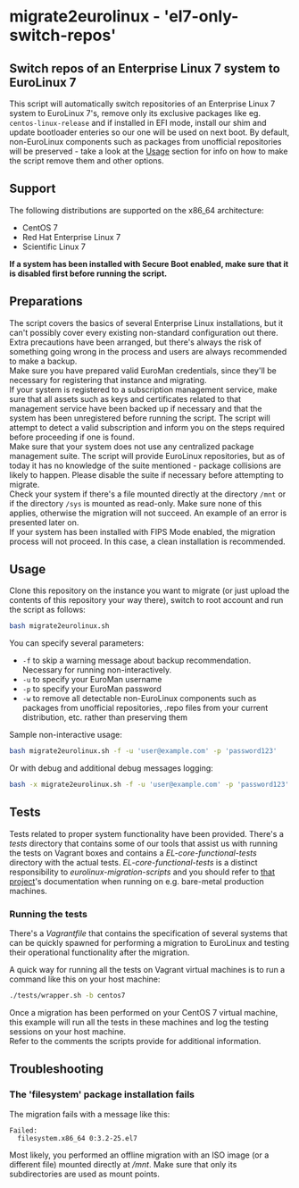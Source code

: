 # migrate2eurolinux - 'el7-only-switch-repos'

## Switch repos of an Enterprise Linux 7 system to EuroLinux 7

This script will automatically switch repositories of an Enterprise Linux 7
system to EuroLinux 7's, remove only its exclusive packages like eg.
`centos-linux-release` and if installed in EFI mode, install our shim and
update bootloader enteries so our one will be used on next boot.
By default, non-EuroLinux components such as packages from unofficial
repositories will be preserved - take a look at the [Usage](#usage) section for
info on how to make the script remove them and other options.

## Support

The following distributions are supported on the x86_64 architecture:

- CentOS 7
- Red Hat Enterprise Linux 7
- Scientific Linux 7

**If a system has been installed with Secure Boot enabled, make sure that it
is disabled first before running the script.**

## Preparations

The script covers the basics of several Enterprise Linux installations, but it
can't possibly cover every existing non-standard configuration out there.  
Extra precautions have been arranged, but there's always the risk of something
going wrong in the process and users are always recommended to make a backup.  
Make sure you have prepared valid EuroMan credentials, since they'll be
necessary for registering that instance and migrating.  
If your system is registered to a subscription management service, make sure
that all assets such as keys and certificates related to that management
service have been backed up if necessary and that the system has been
unregistered before running the script. The script will attempt to detect a
valid subscription and inform you on the steps required before proceeding if
one is found.  
Make sure that your system does not use any centralized package management
suite. The script will provide EuroLinux repositories, but as of today it has
no knowledge of the suite mentioned - package collisions are likely to happen.
Please disable the suite if necessary before attempting to migrate.  
Check your system if there's a file mounted directly at the directory `/mnt`
or if the directory `/sys` is mounted as read-only. Make sure none of this
applies, otherwise the migration will not succeed. An example of an error is
presented later on.  
If your system has been installed with FIPS Mode enabled, the migration
process will not proceed. In this case, a clean installation is recommended.

## Usage

Clone this repository on the instance you want to migrate (or just upload the
contents of this repository your way there), switch to root account and run the
script as follows:

```bash
bash migrate2eurolinux.sh
```

You can specify several parameters:

- `-f` to skip a warning message about backup recommendation. Necessary for
  running non-interactively.
- `-u` to specify your EuroMan username
- `-p` to specify your EuroMan password
- `-w` to remove all detectable non-EuroLinux components such as packages from
  unofficial repositories, .repo files from your current distribution, etc. 
  rather than preserving them

Sample non-interactive usage:

```bash
bash migrate2eurolinux.sh -f -u 'user@example.com' -p 'password123'
```

Or with debug and additional debug messages logging:

```bash
bash -x migrate2eurolinux.sh -f -u 'user@example.com' -p 'password123' | tee -a migration_debug.log
```

## Tests

Tests related to proper system functionality have been provided. There's a
*tests* directory that contains some of our tools that assist us with running
the tests on Vagrant boxes and contains a *EL-core-functional-tests* directory
with the actual tests.
*EL-core-functional-tests* is a distinct responsibility to
*eurolinux-migration-scripts* and you should refer to [that
project](https://github.com/EuroLinux/EL-core-functional-tests)'s
documentation when running on e.g. bare-metal production machines.

### Running the tests

There's a *Vagrantfile* that contains the specification of several systems
that can be quickly spawned for performing a migration to EuroLinux and
testing their operational functionality after the migration. 

A quick way for running all the tests on Vagrant virtual machines is to run a
command like this on your host machine:

```bash
./tests/wrapper.sh -b centos7
```

Once a migration has been performed on your CentOS 7 virtual machine,
this example will run all the tests in these machines and log the testing
sessions on your host machine.  
Refer to the comments the scripts provide for additional information.

## Troubleshooting

### The 'filesystem' package installation fails

The migration fails with a message like this:
```
Failed:
  filesystem.x86_64 0:3.2-25.el7
```

Most likely, you performed an offline migration with an ISO image (or a
different file) mounted directly at */mnt*. Make sure that only its
subdirectories are used as mount points.
